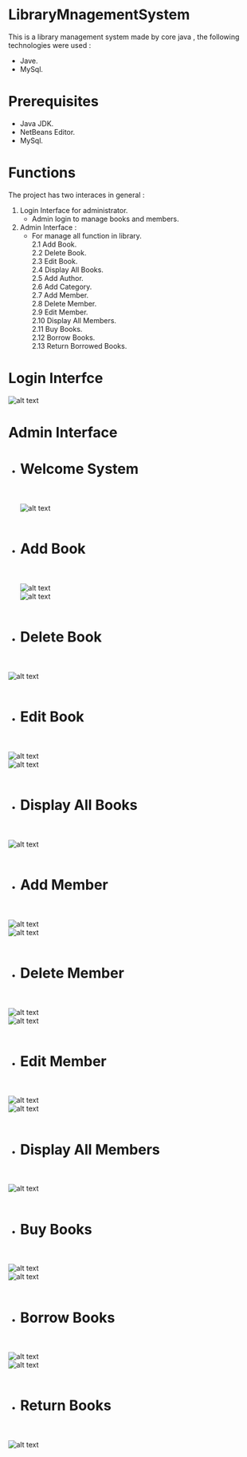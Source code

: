 # LibraryMnagementSystem
This is a library management system made by core java , the following technologies were used :
- Jave.
- MySql.
# Prerequisites
- Java JDK.
- NetBeans Editor.
- MySql.

# Functions
The project has two interaces in general : 
1. Login Interface for administrator.
   - Admin login to manage books and members.
2. Admin Interface : 
   * For manage all function in library. <br/>
         2.1 Add Book.<br/>
         2.2 Delete Book.<br/>
         2.3 Edit Book.<br/>
         2.4 Display All Books.<br/>
         2.5 Add Author.<br/>
         2.6 Add Category.<br/>
         2.7 Add Member.<br/>
         2.8 Delete Member.<br/>
         2.9 Edit Member.<br/>
         2.10 Display All Members.<br/>
         2.11 Buy Books.<br/>
         2.12 Borrow Books.<br/>
         2.13 Return Borrowed Books.<br/>
  
  # Login Interfce
  ![alt text](Screenshot/2.png)
  
  # Admin Interface
   * # Welcome System<br/><br/>
     ![alt text](Screenshot/3.png)<br/>
    <br/>
   * # Add Book<br/><br/>
     ![alt text](Screenshot/5.png)<br/>
     ![alt text](Screenshot/11.png)<br/>
    <br/>
   * # Delete Book<br/><br/>
   ![alt text](Screenshot/19.png)<br/>
   <br/>
   * # Edit Book<br/><br/>
   ![alt text](Screenshot/12.png)<br/>
   ![alt text](Screenshot/17.png)<br/>
   <br/>
   * # Display All Books<br/><br/>
   ![alt text](Screenshot/21.png)<br/>
   <br/>
   * # Add Member<br/><br/>
   ![alt text](Screenshot/25.png)<br/>
   ![alt text](Screenshot/26.png)<br/>
   <br/>
   * # Delete Member<br/><br/>
   ![alt text](Screenshot/33.png)<br/>
   ![alt text](Screenshot/36.png)<br/>
   <br/>
   * # Edit Member<br/><br/>
   ![alt text](Screenshot/31.png)<br/>
   ![alt text](Screenshot/27.png)<br/>
   <br/>
   * # Display All Members<br/><br/>
   ![alt text](Screenshot/37.png)<br/>
   <br/>
   * # Buy Books<br/><br/>
   ![alt text](Screenshot/39.png)<br/>
   ![alt text](Screenshot/40.png)<br/>
   <br/>
   * # Borrow Books<br/><br/>
   ![alt text](Screenshot/43.png)<br/>
   ![alt text](Screenshot/45.png)<br/>
   <br/>
   * # Return Books<br/><br/>
   ![alt text](Screenshot/47.png)<br/>

